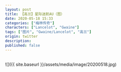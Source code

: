 ```yaml
---
layout: post
title: 【高兰】星际迷航AU（图）
date: 2020-05-18 15:33
categories: ["梅林传奇"]
characters: ["Lancelot", "Gwaine"]
tags: ["图片", "Gwaine/Lancelot", "高兰"]
origin: twitter
description: 
published: false
---
```


<br>
![]({{ site.baseurl }}/assets/media/image/20200518.jpg)
<br><br>
